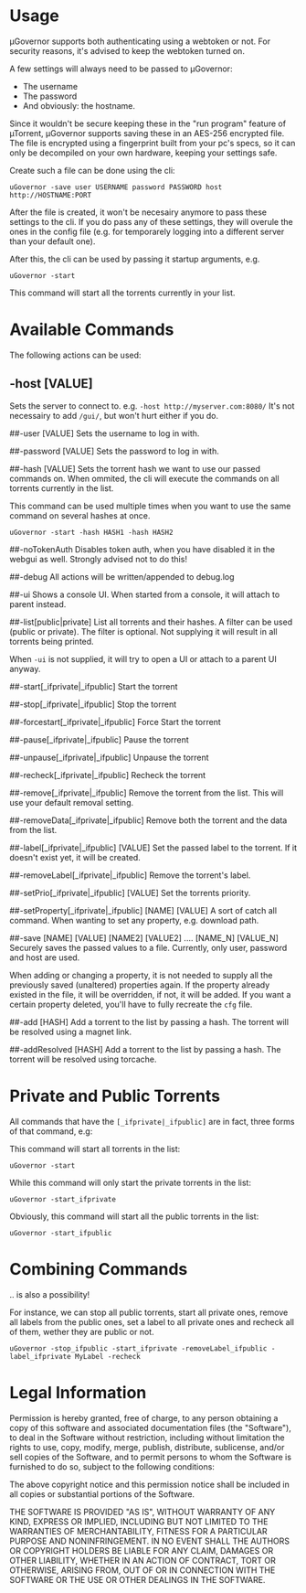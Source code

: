 # Usage

µGovernor supports both authenticating using a webtoken or not. For security reasons, it's advised to keep the webtoken turned on.

A few settings will always need to be passed to µGovernor:
- The username
- The password
- And obviously: the hostname.

Since it wouldn't be secure keeping these in the "run program" feature of µTorrent, µGovernor supports saving these in an AES-256 encrypted file. The file is encrypted using a fingerprint built from your pc's specs, so it can only be decompiled on your own hardware, keeping your settings safe.

Create such a file can be done using the cli:

```
uGovernor -save user USERNAME password PASSWORD host http://HOSTNAME:PORT
```

After the file is created, it won't be necesairy anymore to pass these settings to the cli. If you do pass any of these settings, they will overule the ones in the config file (e.g. for temporarely logging into a different server than your default one).

After this, the cli can be used by passing it startup arguments, e.g.

```
uGovernor -start
```

This command will start all the torrents currently in your list.

# Available Commands
The following actions can be used:

## -host [VALUE]
Sets the server to connect to. 
e.g. `-host http://myserver.com:8080/`
It's not necessairy to add `/gui/`, but won't hurt either if you do.

##-user [VALUE]
Sets the username to log in with.

##-password [VALUE]
Sets the password to log in with.

##-hash [VALUE]
Sets the torrent hash we want to use our passed commands on. When ommited, the cli will execute the commands on all torrents currently in the list.

This command can be used multiple times when you want to use the same command on several hashes at once.

```
uGovernor -start -hash HASH1 -hash HASH2
```

##-noTokenAuth
Disables token auth, when you have disabled it in the webgui as well. 
Strongly advised not to do this!

##-debug
All actions will be written/appended to debug.log

##-ui
Shows a console UI. When started from a console, it will attach to parent instead.

##-list[public|private]
List all torrents and their hashes. A filter can be used (public or private). The filter is optional. Not supplying it will result in all torrents being printed.

When `-ui` is not supplied, it will try to open a UI or attach to a parent UI anyway.

##-start[_ifprivate|_ifpublic]
Start the torrent

##-stop[_ifprivate|_ifpublic]
Stop the torrent

##-forcestart[_ifprivate|_ifpublic]
Force Start the torrent

##-pause[_ifprivate|_ifpublic]
Pause the torrent

##-unpause[_ifprivate|_ifpublic]
Unpause the torrent

##-recheck[_ifprivate|_ifpublic]
Recheck the torrent

##-remove[_ifprivate|_ifpublic]
Remove the torrent from the list. This will use your default removal setting.

##-removeData[_ifprivate|_ifpublic]
Remove both the torrent and the data from the list.

##-label[_ifprivate|_ifpublic] [VALUE]
Set the passed label to the torrent. If it doesn't exist yet, it will be created.

##-removeLabel[_ifprivate|_ifpublic]
Remove the torrent's label.

##-setPrio[_ifprivate|_ifpublic] [VALUE]
Set the torrents priority.

##-setProperty[_ifprivate|_ifpublic] [NAME] [VALUE]
A sort of catch all command. When wanting to set any property, e.g. download path.

##-save [NAME] [VALUE] [NAME2] [VALUE2] .... [NAME_N] [VALUE_N]
Securely saves the passed values to a file.
Currently, only user, password and host are used.

When adding or changing a property, it is not needed to supply all the previously saved (unaltered) properties again. If the property already existed in the file, it will be overridden, if not, it will be added. If you want a certain property deleted, you'll have to fully recreate the `cfg` file.

##-add [HASH]
Add a torrent to the list by passing a hash. The torrent will be resolved using a magnet link.

##-addResolved [HASH]
Add a torrent to the list by passing a hash. The torrent will be resolved using torcache.


# Private and Public Torrents

All commands that have the `[_ifprivate|_ifpublic]` are in fact, three forms of that command, e.g:

This command will start all torrents in the list:

```
uGovernor -start
```

While this command will only start the private torrents in the list:

```
uGovernor -start_ifprivate
```

Obviously, this command will start all the public torrents in the list:

```
uGovernor -start_ifpublic
```

# Combining Commands

.. is also a possibility!

For instance, we can stop all public torrents, start all private ones, remove all labels from the public ones, set a label to all private ones and recheck all of them, wether they are public or not.

```
uGovernor -stop_ifpublic -start_ifprivate -removeLabel_ifpublic -label_ifprivate MyLabel -recheck
```


# Legal Information

Permission is hereby granted, free of charge, to any person obtaining a copy
of this software and associated documentation files (the "Software"), to deal
in the Software without restriction, including without limitation the rights
to use, copy, modify, merge, publish, distribute, sublicense, and/or sell
copies of the Software, and to permit persons to whom the Software is
furnished to do so, subject to the following conditions:

The above copyright notice and this permission notice shall be included in all
copies or substantial portions of the Software.

THE SOFTWARE IS PROVIDED "AS IS", WITHOUT WARRANTY OF ANY KIND, EXPRESS OR
IMPLIED, INCLUDING BUT NOT LIMITED TO THE WARRANTIES OF MERCHANTABILITY,
FITNESS FOR A PARTICULAR PURPOSE AND NONINFRINGEMENT. IN NO EVENT SHALL THE
AUTHORS OR COPYRIGHT HOLDERS BE LIABLE FOR ANY CLAIM, DAMAGES OR OTHER
LIABILITY, WHETHER IN AN ACTION OF CONTRACT, TORT OR OTHERWISE, ARISING FROM,
OUT OF OR IN CONNECTION WITH THE SOFTWARE OR THE USE OR OTHER DEALINGS IN THE
SOFTWARE.
